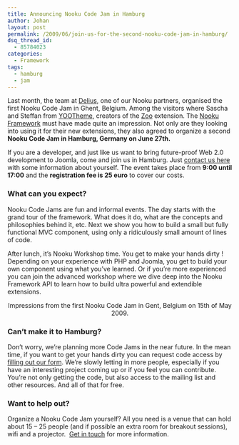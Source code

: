 ```yaml
---
title: Announcing Nooku Code Jam in Hamburg
author: Johan
layout: post
permalink: /2009/06/join-us-for-the-second-nooku-code-jam-in-hamburg/
dsq_thread_id:
  - 85784023
categories:
  - Framework
tags:
  - hamburg
  - jam
---
```

Last month, the team at [Delius][1], one of our Nooku partners, organised the first Nooku Code Jam in Ghent, Belgium. Among the visitors where Sascha and Steffan from [YOOTheme][2], creators of the [Zoo][3] extension. The [Nooku Framework][4] must have made quite an impression. Not only are they looking into using it for their new extensions, they also agreed to organize a second **Nooku Code Jam in Hamburg, Germany on June 27th.**

If you are a developer, and just like us want to bring future-proof Web 2.0 development to Joomla, come and join us in Hamburg. Just [contact us here][5] with some information about yourself. The event takes place from **9:00 until 17:00** and the **registration fee is 25 euro** to cover our costs.

<!--more-->

### What can you expect?

Nooku Code Jams are fun and informal events. The day starts with the grand tour of the framework. What does it do, what are the concepts and philosophies behind it, etc. Next we show you how to build a small but fully functional MVC component, using only a ridiculously small amount of lines of code.

After lunch, it&#8217;s Nooku Workshop time. You get to make your hands dirty ! Depending on your experience with PHP and Joomla, you get to build your own component using what you&#8217;ve learned. Or if you&#8217;re more experienced you can join the advanced workshop where we dive deep into the Nooku Framework API to learn how to build ultra powerful and extendible extensions.

<div style="text-align: center;">
  </p> <p>
    Impressions from the first Nooku Code Jam in Gent, Belgium on 15th of May 2009.
  </p>
</div>

### Can&#8217;t make it to Hamburg?

Don&#8217;t worry, we&#8217;re planning more Code Jams in the near future. In the mean time, if you want to get your hands dirty you can request code access by [filling out our form][6]. We&#8217;re slowly letting in more people, especially if you have an interesting project coming up or if you feel you can contribute. You&#8217;re not only getting the code, but also access to the mailing list and other resources. And all of that for free.

### Want to help out?

Organize a Nooku Code Jam yourself? All you need is a venue that can hold about 15 &#8211; 25 people (and if possible an extra room for breakout sessions), wifi and a projector.  [Get in touch][5] for more information.

 [1]: http://www.delius.be
 [2]: http://www.yootheme.com
 [3]: http://zoo.yootheme.com/
 [4]: framework
 [5]: about/contact.html
 [6]: framework/request.html
